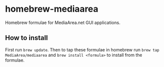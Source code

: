 homebrew-mediaarea
================
Homebrew formulae for MediaArea.net GUI applications.

How to install
--------------------------
First run `brew update`. Then to tap these formulae in homebrew run `brew tap MediaArea/mediaarea` and `brew install <formula>` to install from the formulae.

